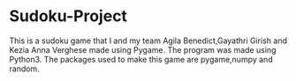 # Sudoku-Project
This is a sudoku game that I and my team Agila Benedict,Gayathri Girish and Kezia Anna Verghese made using Pygame.
The program was made using Python3.
The packages used to make this game are pygame,numpy and random.
